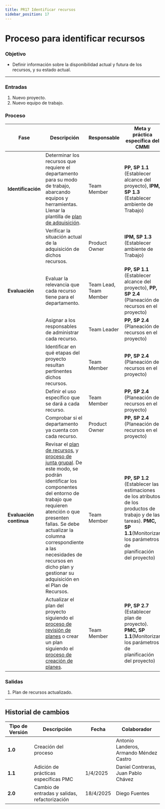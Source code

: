 ```yaml
---
title: PR17 Identificar recursos
sidebar_position: 17
---
```


# Proceso para identificar recursos

### Objetivo

- Definir información sobre la disponibilidad actual y futura de los recursos, y su estado actual.

---

### Entradas

1. Nuevo proyecto.
2. Nuevo equipo de trabajo.

### Proceso

| **Fase**                | **Descripción**                                                                                                                                                                                                                                                                                                                                                                                                                                                                                                                | **Responsable**        | **Meta y práctica específica del CMMI**                                                                   |
| ----------------------- | ------------------------------------------------------------------------------------------------------------------------------------------------------------------------------------------------------------------------------------------------------------------------------------------------------------------------------------------------------------------------------------------------------------------------------------------------------------------------------------------------------------------------------ | ---------------------- | --------------------------------------------------------------------------------------------------------- |
| **Identificación**      | Determinar los recursos que requiere el departamento para su modo de trabajo, abarcando equipos y herramientas. Llenar la plantilla de [plan de adquisición](https://docs.google.com/spreadsheets/d/1rfgAww-EvXrArA5EODB8mOchM08H8ADhetAuesV0Q8E/edit?gid=0#gid=0).                                                                                                                                                                                                                                                   | Team Member            | **PP, SP 1.1** (Establecer alcance del proyecto), **IPM, SP 1.3** (Establecer ambiente de Trabajo)        |
|                         | Verificar la situación actual de la adquisición de dichos recursos.                                                                                                                                                                                                                                                                                                                                                                                                                                                            | Product Owner          | **IPM, SP 1.3** (Establecer ambiente de Trabajo)                                                          |
| **Evaluación**          | Evaluar la relevancia que cada recurso tiene para el departamento.                                                                                                                                                                                                                                                                                                                                                                                                                                                             | Team Lead, Team Member | **PP, SP 1.1** (Establecer alcance del proyecto), **PP, SP 2.4** (Planeación de recursos en el proyecto)  |
|                         | Asignar a los responsables de administrar cada recurso.                                                                                                                                                                                                                                                                                                                                                                                                                                                                        | Team Leader            | **PP, SP 2.4** (Planeación de recursos en el proyecto)                                                    |
|                         | Identificar en qué etapas del proyecto resultan pertinentes dichos recursos.                                                                                                                                                                                                                                                                                                                                                                                                                                                   | Team Member            | **PP, SP 2.4** (Planeación de recursos en el proyecto)                                                    |
|                         | Definir el uso específico que se dará a cada recurso.                                                                                                                                                                                                                                                                                                                                                                                                                                                                          | Team Member            | **PP, SP 2.4** (Planeación de recursos en el proyecto)                                                    |
|                         | Comprobar si el departamento ya cuenta con cada recurso.                                                                                                                                                                                                                                                                                                                                                                                                                                                                       | Product Owner          | **PP, SP 2.4** (Planeación de recursos en el proyecto)                                                    |
| **Evaluación continua** | Revisar el [plan de recursos](https://docs.google.com/spreadsheets/d/1OT4_ssxMjGavbrr5AA35Lu_H7lh68kxyCN6FcmlTQWQ/edit?gid=0#gid=0), y [proceso de junta grupal](/docs/procesos/PR5-juntas-grupales). De este modo, se podrán identificar los componentes del entorno de trabajo que requieren atención o que presenten fallas. Se debe actualizar la columna correspondiente a las necesidades de recursos en dicho plan y gestionar su adquisición en el Plan de Recursos. | Team Member            | **PP, SP 1.2** (Establecer las estimaciones de los atributos de los productos de trabajo y de las tareas).  **PMC, SP 1.1**(Monitorizar los parámetros de planificación del proyecto) |
|                         | Actualizar el plan del proyecto siguiendo el [proceso de revisión de planes](/docs/procesos/PR4-revision-planes) o crear un plan siguiendo el [proceso de creación de planes](/docs/procesos/PR24-plan-proyecto).  | Team Member            | **PP, SP 2.7** (Establecer plan de proyecto). **PMC, SP 1.1**(Monitorizar los parámetros de planificación del proyecto)                                                             |

### Salidas

1. Plan de recursos actualizado.

---

## Historial de cambios

| **Tipo de Versión** | **Descripción**                               | **Fecha** | **Colaborador**                 |
| ------------------- | --------------------------------------------- | --------- | ------------------------------- |
| **1.0**             | Creación del proceso   |   | Antonio Landeros, Armando Méndez Castro |
| **1.1**             | Adición de prácticas específicas PMC | 1/4/2025  | Daniel Contreras, Juan Pablo Chávez |
| **2.0**             | Cambio de entradas y salidas, refactorización | 18/4/2025  | Diego Fuentes |
